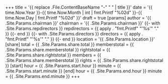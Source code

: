 +++
title = '{{ replace .File.ContentBaseName "-" " " | title }}'
date = '{{ time.Now.Year }}-{{ time.Now.Month | int | fmt.Printf "%02d" }}-{{ time.Now.Day | fmt.Printf "%02d" }}'
draft = true
[params]
  author = '{{ .Site.Params.chairman }}'
  chairman = '{{ .Site.Params.chairman }}'
  {{- with .Site.Params.repdirectors }}
  repdirectors = {{ apply . "fmt.Printf" "'%s'" "." }}
  {{- end }}
  {{- with .Site.Params.directors }}
  directors = {{ apply . "fmt.Printf" "'%s'" "." }}
  {{- end }}
  location = '{{ .Site.Params.location }}'
  [share]
    total = {{ .Site.Params.share.total }}
    memberstotal = {{ .Site.Params.share.memberstotal }}
    rightstotal = {{ .Site.Params.share.rightstotal }}
    members = {{ .Site.Params.share.memberstotal }}
    rights = {{ .Site.Params.share.rightstotal }}
  [start]
    hour = {{ .Site.Params.start.hour }}
    minute = {{ .Site.Params.start.minute }}
  [end]
    hour = {{ .Site.Params.end.hour }}
    minute = {{ .Site.Params.end.minute }}
+++
